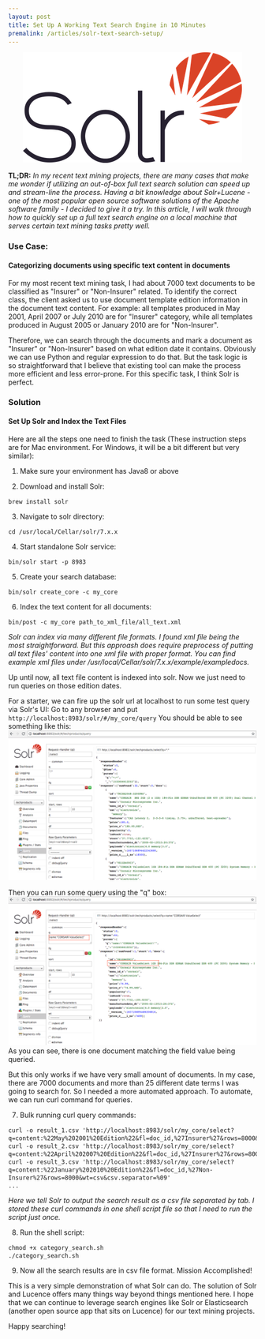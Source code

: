 ```yaml
---
layout: post
title: Set Up A Working Text Search Engine in 10 Minutes
premalink: /articles/solr-text-search-setup/
---
```


<p align="center">
<img src="/images/solr.png">
</p>

**TL;DR:** _In my recent text mining projects, there are many cases that make me wonder if utilizing an out-of-box full text search solution can speed up and stream-line the process. Having a bit knowledge about Solr+Lucene - one of the most popular open source software solutions of the Apache software family - I decided to give it a try. In this article, I will walk through how to quickly set up a full text search engine on a local machine that serves certain text mining tasks pretty well._

### Use Case:
#### Categorizing documents using specific text content in documents

For my most recent text mining task, I had about 7000 text documents to be classified as "Insurer" or "Non-Insurer" related. To identify the correct class, the client asked us to use document template edition information in the document text content. For example: all templates produced in May 2001, April 2007 or July 2010 are for "Insurer" category, while all templates produced in August 2005 or January 2010 are for "Non-Insurer".

Therefore, we can search through the documents and mark a document as "Insurer" or "Non-Insurer" based on what edition date it contains. Obviously we can use Python and regular expression to do that. But the task logic is so straightforward that I believe that existing tool can make the process more efficient and less error-prone. For this specific task, I think Solr is perfect.

### Solution
#### Set Up Solr and Index the Text Files

Here are all the steps one need to finish the task (These instruction steps are for Mac environment. For Windows, it will be a bit different but very similar):

1. Make sure your environment has Java8 or above

2. Download and install Solr:
```
brew install solr
```

3. Navigate to solr directory:
```
cd /usr/local/Cellar/solr/7.x.x
```

4. Start standalone Solr service:
```
bin/solr start -p 8983
```

5. Create your search database:
```
bin/solr create_core -c my_core
```

6. Index the text content for all documents:
```
bin/post -c my_core path_to_xml_file/all_text.xml
```

_Solr can index via many different file formats. I found xml file being the most straightforward. But this approash does require preprocess of putting all text files' content into one xml file with proper format. You can find
example xml files under /usr/local/Cellar/solr/7.x.x/example/exampledocs._

Up until now, all text file content is indexed into solr. Now we just need to run queries on those edition dates.

For a starter, we can fire up the solr url at localhost to run some test query via Solr's UI:
Go to any browser and put `http://localhost:8983/solr/#/my_core/query`
You should be able to see something like this:
![Image1](/images/solr_ui.png)

Then you can run some query using the "q" box:
![Image2](/images/solr_q.png)
As you can see, there is one document matching the field value being queried.

But this only works if we have very small amount of documents. In my case, there are 7000 documents and more than 25 different date terms I was going to search for. So I needed a more automated approach. To automate, we can run curl command for queries.

7. Bulk running curl query commands:
```
curl -o result_1.csv 'http://localhost:8983/solr/my_core/select?q=content:%22May%202001%20Edition%22&fl=doc_id,%27Insurer%27&rows=8000&wt=csv&csv.separator=%09'
curl -o result_2.csv 'http://localhost:8983/solr/my_core/select?q=content:%22April%202007%20Edition%22&fl=doc_id,%27Insurer%27&rows=8000&wt=csv&csv.separator=%09'
curl -o result_3.csv 'http://localhost:8983/solr/my_core/select?q=content:%22January%202010%20Edition%22&fl=doc_id,%27Non-Insurer%27&rows=8000&wt=csv&csv.separator=%09'
...
```
_Here we tell Solr to output the search result as a csv file separated by tab._
_I stored these curl commands in one shell script file so that I need to run the script just once._

8. Run the shell script:
```
chmod +x category_search.sh
./category_search.sh
```

9. Now all the search results are in csv file format. Mission Accomplished!

This is a very simple demonstration of what Solr can do. The solution of Solr and Lucence offers many things way beyond things mentioned here. I hope that we can continue to leverage search engines like Solr or Elasticsearch (another open source app that sits on Lucence) for our text mining projects.

Happy searching!
